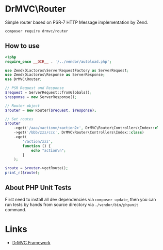 # DrMVC\Router

Simple router based on PSR-7 HTTP Message implementation by Zend.

    composer require drmvc/router

## How to use

```php
<?php
require_once __DIR__ . '/../vendor/autoload.php';

use Zend\Diactoros\ServerRequestFactory as ServerRequest;
use Zend\Diactoros\Response as ServerResponse;
use DrMVC\Router;

// PSR Request and Response
$request = ServerRequest::fromGlobals();
$response = new ServerResponse();

// Router object
$router = new Router($request, $response);

// Set routes
$router
    ->get('/aaa/<action>/<action2>', DrMVC\Router\Controllers\Index::class)
    ->get('/bbb/zzz/ccc', DrMVC\Router\Controllers\Index::class)
    ->get(
        '/action/zzz',
        function () {
            echo "action\n";
        }
    );

$route = $router->getRoute();
print_r($route);
```

## About PHP Unit Tests

First need to install all dev dependencies via `composer update`, then
you can run tests by hands from source directory via `./vendor/bin/phpunit` command.

# Links

* [DrMVC Framework](https://drmvc.com)
